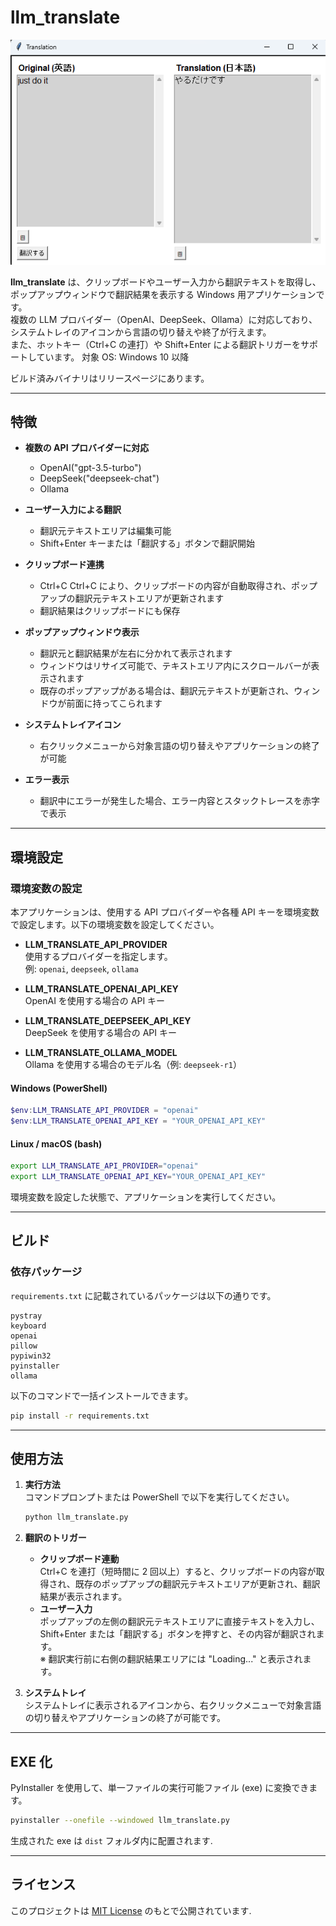 # llm_translate

![screenshot](screenshot.png)

**llm_translate** は、クリップボードやユーザー入力から翻訳テキストを取得し、ポップアップウィンドウで翻訳結果を表示する Windows 用アプリケーションです。  
複数の LLM プロバイダー（OpenAI、DeepSeek、Ollama）に対応しており、システムトレイのアイコンから言語の切り替えや終了が行えます。  
また、ホットキー（Ctrl+C の連打）や Shift+Enter による翻訳トリガーをサポートしています。
対象 OS: Windows 10 以降

ビルド済みバイナリはリリースページにあります。

---

## 特徴

- **複数の API プロバイダーに対応**

  - OpenAI("gpt-3.5-turbo")
  - DeepSeek("deepseek-chat")
  - Ollama

- **ユーザー入力による翻訳**

  - 翻訳元テキストエリアは編集可能
  - Shift+Enter キーまたは「翻訳する」ボタンで翻訳開始

- **クリップボード連携**

  - Ctrl+C Ctrl+C により、クリップボードの内容が自動取得され、ポップアップの翻訳元テキストエリアが更新されます
  - 翻訳結果はクリップボードにも保存

- **ポップアップウィンドウ表示**

  - 翻訳元と翻訳結果が左右に分かれて表示されます
  - ウィンドウはリサイズ可能で、テキストエリア内にスクロールバーが表示されます
  - 既存のポップアップがある場合は、翻訳元テキストが更新され、ウィンドウが前面に持ってこられます

- **システムトレイアイコン**

  - 右クリックメニューから対象言語の切り替えやアプリケーションの終了が可能

- **エラー表示**
  - 翻訳中にエラーが発生した場合、エラー内容とスタックトレースを赤字で表示

---

## 環境設定

### 環境変数の設定

本アプリケーションは、使用する API プロバイダーや各種 API キーを環境変数で設定します。以下の環境変数を設定してください。

- **LLM_TRANSLATE_API_PROVIDER**  
  使用するプロバイダーを指定します。  
  例: `openai`, `deepseek`, `ollama`

- **LLM_TRANSLATE_OPENAI_API_KEY**  
  OpenAI を使用する場合の API キー

- **LLM_TRANSLATE_DEEPSEEK_API_KEY**  
  DeepSeek を使用する場合の API キー

- **LLM_TRANSLATE_OLLAMA_MODEL**  
  Ollama を使用する場合のモデル名（例: `deepseek-r1`）

#### Windows (PowerShell)

```powershell
$env:LLM_TRANSLATE_API_PROVIDER = "openai"
$env:LLM_TRANSLATE_OPENAI_API_KEY = "YOUR_OPENAI_API_KEY"
```

#### Linux / macOS (bash)

```bash
export LLM_TRANSLATE_API_PROVIDER="openai"
export LLM_TRANSLATE_OPENAI_API_KEY="YOUR_OPENAI_API_KEY"
```

環境変数を設定した状態で、アプリケーションを実行してください。

---

## ビルド

### 依存パッケージ

`requirements.txt` に記載されているパッケージは以下の通りです。

```
pystray
keyboard
openai
pillow
pypiwin32
pyinstaller
ollama
```

以下のコマンドで一括インストールできます。

```bash
pip install -r requirements.txt
```

---

## 使用方法

1. **実行方法**  
   コマンドプロンプトまたは PowerShell で以下を実行してください。

   ```bash
   python llm_translate.py
   ```

2. **翻訳のトリガー**

   - **クリップボード連動**  
     Ctrl+C を連打（短時間に 2 回以上）すると、クリップボードの内容が取得され、既存のポップアップの翻訳元テキストエリアが更新され、翻訳結果が表示されます。
   - **ユーザー入力**  
     ポップアップの左側の翻訳元テキストエリアに直接テキストを入力し、Shift+Enter または「翻訳する」ボタンを押すと、その内容が翻訳されます。  
     ※ 翻訳実行前に右側の翻訳結果エリアには "Loading..." と表示されます。

3. **システムトレイ**  
   システムトレイに表示されるアイコンから、右クリックメニューで対象言語の切り替えやアプリケーションの終了が可能です。

---

## EXE 化

PyInstaller を使用して、単一ファイルの実行可能ファイル (exe) に変換できます。

```bash
pyinstaller --onefile --windowed llm_translate.py
```

生成された exe は `dist` フォルダ内に配置されます.

---

## ライセンス

このプロジェクトは [MIT License](LICENSE) のもとで公開されています.
